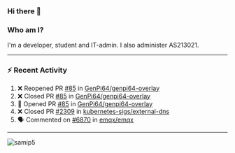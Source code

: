 ### Hi there 👋

### Who am I?
I'm a developer, student and IT-admin. I also administer AS213021.

---
### :zap: Recent Activity
<!--START_SECTION:activity-->
1. ❌ Reopened PR [#85](https://github.com/GenPi64/genpi64-overlay/pull/85) in [GenPi64/genpi64-overlay](https://github.com/GenPi64/genpi64-overlay)
2. ❌ Closed PR [#85](https://github.com/GenPi64/genpi64-overlay/pull/85) in [GenPi64/genpi64-overlay](https://github.com/GenPi64/genpi64-overlay)
3. 💪 Opened PR [#85](https://github.com/GenPi64/genpi64-overlay/pull/85) in [GenPi64/genpi64-overlay](https://github.com/GenPi64/genpi64-overlay)
4. ❌ Closed PR [#2309](https://github.com/kubernetes-sigs/external-dns/pull/2309) in [kubernetes-sigs/external-dns](https://github.com/kubernetes-sigs/external-dns)
5. 🗣 Commented on [#6870](https://github.com/emqx/emqx/issues/6870) in [emqx/emqx](https://github.com/emqx/emqx)
<!--END_SECTION:activity-->
---

<img align="center" src="https://github-readme-stats.vercel.app/api?username=samip5&show_icons=true" alt="samip5" />
